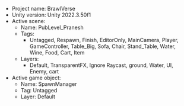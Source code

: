 <!-- UNITY CODE ASSIST INSTRUCTIONS START -->
- Project name: BrawlVerse
- Unity version: Unity 2022.3.50f1
- Active scene:
  - Name: PubLevel_Pranesh
  - Tags:
    - Untagged, Respawn, Finish, EditorOnly, MainCamera, Player, GameController, Table_Big, Sofa, Chair, Stand_Table, Water, Wine, Food, Cart, Item
  - Layers:
    - Default, TransparentFX, Ignore Raycast, ground, Water, UI, Enemy, cart
- Active game object:
  - Name: SpawnManager
  - Tag: Untagged
  - Layer: Default
<!-- UNITY CODE ASSIST INSTRUCTIONS END -->